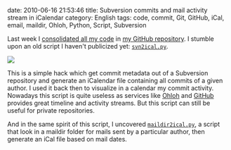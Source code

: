 date: 2010-06-16 21:53:46
title: Subversion commits and mail activity stream in iCalendar
category: English
tags: code, commit, Git, GitHub, iCal, email, maildir, Ohloh, Python, Script, Subversion

Last week I
[consolidated all my code](http://kevin.deldycke.com/2010/06/git-commit-history-reconstruction/)
in [my GitHub repository](http://github.com/kdeldycke/scripts). I stumble upon
an old script I haven't publicized yet:
  [`svn2ical.py`](http://github.com/kdeldycke/scripts/blob/master/svn2ical.py).

![](/uploads/2010/icalendar-subversion-commits.png)

This is a simple hack which get commit metadata out of a Subversion repository
and generate an iCalendar file containing all commits of a given author. I used
it back then to visualize in a calendar my commit activity. Nowadays this script
is quite useless as services like [Ohloh](http://www.ohloh.net/accounts/kevin)
and [GitHub](http://github.com/kdeldycke) provides great timeline and activity
streams. But this script can still be useful for private repositories.

And in the same spirit of this script, I uncovered
[`maildir2ical.py`](http://github.com/kdeldycke/scripts/blob/master/maildir2ical.py),
a script that look in a maildir folder for mails sent by a particular author,
then generate an iCal file based on mail dates.
